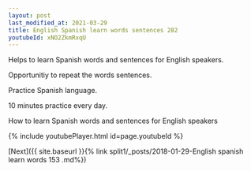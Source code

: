```yaml
---
layout: post
last_modified_at: 2021-03-29
title: English Spanish learn words sentences 282 
youtubeId: xNO2ZkmRxqU
---
```

 
 
Helps to learn Spanish words and sentences for English speakers.

Opportunitiy to repeat the words sentences. 

Practice Spanish language. 
 
10 minutes practice every day. 
 
How to learn Spanish words and sentences for English speakers 
 
{% include youtubePlayer.html id=page.youtubeId %}
 
 
[Next]({{ site.baseurl }}{% link  split1/_posts/2018-01-29-English spanish learn words 153 .md%})
 
